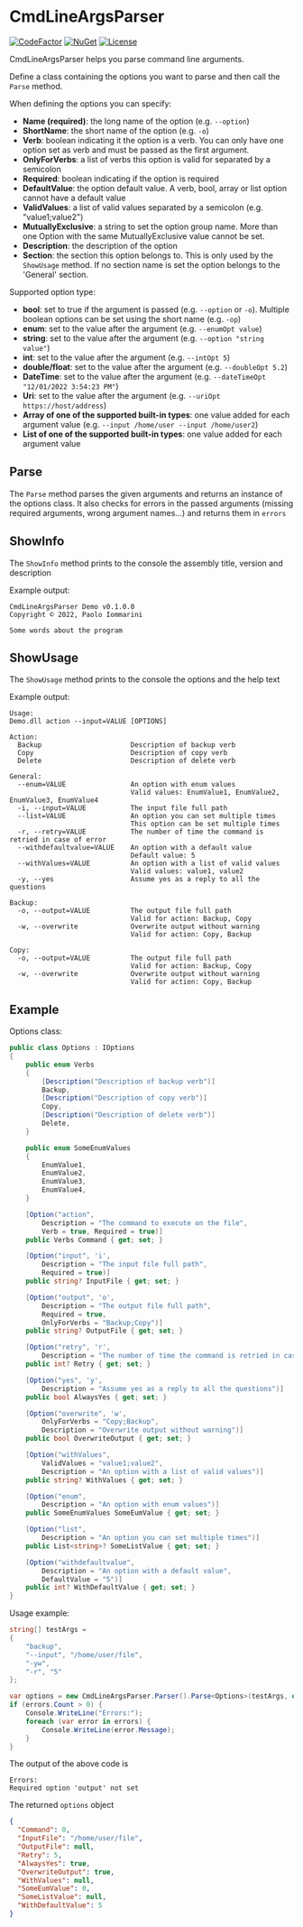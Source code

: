 # CmdLineArgsParser
[![CodeFactor](https://www.codefactor.io/repository/github/sakya/cmdlineargsparser/badge)](https://www.codefactor.io/repository/github/sakya/cmdlineargsparser)
[![NuGet](https://img.shields.io/nuget/v/cmdlineargsparser.svg)](https://www.nuget.org/packages/CmdLineArgsParser/)
[![License](https://img.shields.io/github/license/sakya/cmdlineargsparser)](https://github.com/sakya/cmdlineargsparser/blob/master/LICENSE)

CmdLineArgsParser helps you parse command line arguments.

Define a class containing the options you want to parse and then call the `Parse` method.

When defining the options you can specify:
- **Name (required)**: the long name of the option (e.g. `--option`)
- **ShortName**: the short name of the option (e.g. `-o`)
- **Verb**: boolean indicating it the option is a verb. You can only have one option set as verb and must be passed as the first argument.
- **OnlyForVerbs**: a list of verbs this option is valid for separated by a semicolon 
- **Required**: boolean indicating if the option is required
- **DefaultValue**: the option default value. A verb, bool, array or list option cannot have a default value
- **ValidValues**: a list of valid values separated by a semicolon (e.g. "value1;value2")
- **MutuallyExclusive**: a string to set the option group name. More than one Option with the same MutuallyExclusive value cannot be set.
- **Description**: the description of the option
- **Section**: the section this option belongs to. This is only used by the `ShowUsage` method. If no section name is set the option belongs to the 'General' section.

Supported option type:
- **bool**: set to true if the argument is passed (e.g. `--option` or `-o`). Multiple boolean options can be set using the short name (e.g. `-op`)
- **enum**: set to the value after the argument (e.g. `--enumOpt value`)
- **string**: set to the value after the argument (e.g. `--option "string value"`)
- **int**: set to the value after the argument (e.g. `--intOpt 5`)
- **double/float**: set to the value after the argument (e.g. `--doubleOpt 5.2`)
- **DateTime**: set to the value after the argument (e.g. `--dateTimeOpt "12/01/2022 3:54:23 PM"`)
- **Uri**: set to the value after the argument (e.g. `--uriOpt https://host/address`)
- **Array of one of the supported built-in types**: one value added for each argument value (e.g. `--input /home/user --input /home/user2`)
- **List of one of the supported built-in types**: one value added for each argument value

## Parse
The `Parse` method parses the given arguments and returns an instance of the options class. 
It also checks for errors in the passed arguments (missing required arguments, wrong argument names...) and returns them in `errors`

## ShowInfo
The `ShowInfo` method prints to the console the assembly title, version and description

Example output:
```
CmdLineArgsParser Demo v0.1.0.0
Copyright © 2022, Paolo Iommarini

Some words about the program
```
## ShowUsage
The `ShowUsage` method prints to the console the options and the help text

Example output:
```
Usage:
Demo.dll action --input=VALUE [OPTIONS]

Action:
  Backup                      Description of backup verb
  Copy                        Description of copy verb
  Delete                      Description of delete verb

General:
  --enum=VALUE                An option with enum values
                              Valid values: EnumValue1, EnumValue2, EnumValue3, EnumValue4
  -i, --input=VALUE           The input file full path
  --list=VALUE                An option you can set multiple times
                              This option can be set multiple times
  -r, --retry=VALUE           The number of time the command is retried in case of error
  --withdefaultvalue=VALUE    An option with a default value
                              Default value: 5
  --withValues=VALUE          An option with a list of valid values
                              Valid values: value1, value2
  -y, --yes                   Assume yes as a reply to all the questions

Backup:
  -o, --output=VALUE          The output file full path
                              Valid for action: Backup, Copy
  -w, --overwrite             Overwrite output without warning
                              Valid for action: Copy, Backup

Copy:
  -o, --output=VALUE          The output file full path
                              Valid for action: Backup, Copy
  -w, --overwrite             Overwrite output without warning
                              Valid for action: Copy, Backup
```

## Example
Options class:
```csharp
public class Options : IOptions
{
    public enum Verbs
    {
        [Description("Description of backup verb")]
        Backup,
        [Description("Description of copy verb")]
        Copy,
        [Description("Description of delete verb")]
        Delete,
    }

    public enum SomeEnumValues
    {
        EnumValue1,
        EnumValue2,
        EnumValue3,
        EnumValue4,
    }

    [Option("action",
        Description = "The command to execute on the file",
        Verb = true, Required = true)]
    public Verbs Command { get; set; }

    [Option("input", 'i',
        Description = "The input file full path",
        Required = true)]
    public string? InputFile { get; set; }

    [Option("output", 'o',
        Description = "The output file full path",
        Required = true,
        OnlyForVerbs = "Backup;Copy")]
    public string? OutputFile { get; set; }

    [Option("retry", 'r',
        Description = "The number of time the command is retried in case of error")]
    public int? Retry { get; set; }

    [Option("yes", 'y',
        Description = "Assume yes as a reply to all the questions")]
    public bool AlwaysYes { get; set; }

    [Option("overwrite", 'w',
        OnlyForVerbs = "Copy;Backup",
        Description = "Overwrite output without warning")]
    public bool OverwriteOutput { get; set; }

    [Option("withValues",
        ValidValues = "value1;value2",
        Description = "An option with a list of valid values")]
    public string? WithValues { get; set; }

    [Option("enum",
        Description = "An option with enum values")]
    public SomeEnumValues SomeEumValue { get; set; }

    [Option("list",
        Description = "An option you can set multiple times")]
    public List<string>? SomeListValue { get; set; }

    [Option("withdefaultvalue",
        Description = "An option with a default value",
        DefaultValue = "5")]
    public int? WithDefaultValue { get; set; }
}
```

Usage example:
```csharp
string[] testArgs =
{
    "backup",
    "--input", "/home/user/file",
    "-yw",
    "-r", "5"
};

var options = new CmdLineArgsParser.Parser().Parse<Options>(testArgs, out var errors);
if (errors.Count > 0) {
    Console.WriteLine("Errors:");
    foreach (var error in errors) {
        Console.WriteLine(error.Message);
    }
}
```

The output of the above code is
```
Errors:
Required option 'output' not set
```
The returned `options` object
```json
{
  "Command": 0,
  "InputFile": "/home/user/file",
  "OutputFile": null,
  "Retry": 5,
  "AlwaysYes": true,
  "OverwriteOutput": true,
  "WithValues": null,
  "SomeEumValue": 0,
  "SomeListValue": null,
  "WithDefaultValue": 5
}
```

